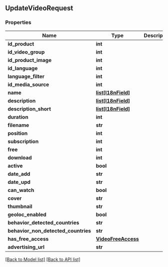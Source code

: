 ## UpdateVideoRequest

### Properties
Name | Type | Description | Notes
------------ | ------------- | ------------- | -------------
**id_product** | **int** |  | [optional] 
**id_video_group** | **int** |  | [optional] 
**id_product_image** | **int** |  | [optional] 
**id_language** | **int** |  | [optional] 
**language_filter** | **int** |  | [optional] 
**id_media_source** | **int** |  | [optional] 
**name** | [**list[I18nField]**](#I18nField) |  | [optional] 
**description** | [**list[I18nField]**](#I18nField) |  | [optional] 
**description_short** | [**list[I18nField]**](#I18nField) |  | [optional] 
**duration** | **int** |  | [optional] 
**filename** | **str** |  | [optional] 
**position** | **int** |  | [optional] 
**subscription** | **int** |  | [optional] 
**free** | **int** |  | [optional] 
**download** | **int** |  | [optional] 
**active** | **bool** |  | [optional] 
**date_add** | **str** |  | [optional] 
**date_upd** | **str** |  | [optional] 
**can_watch** | **bool** |  | [optional] 
**cover** | **str** |  | [optional] 
**thumbnail** | **str** |  | [optional] 
**geoloc_enabled** | **bool** |  | [optional] 
**behavior_detected_countries** | **str** |  | [optional] 
**behavior_non_detected_countries** | **str** |  | [optional] 
**has_free_access** | [**VideoFreeAccess**](#VideoFreeAccess) |  | [optional] 
**advertising_url** | **str** |  | [optional] 

[[Back to Model list]](#documentation-for-models) [[Back to API list]](#documentation-for-api-endpoints)


